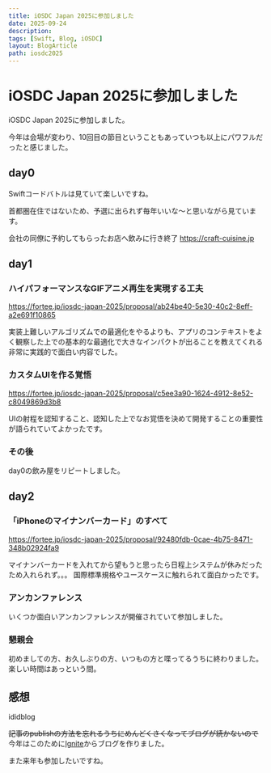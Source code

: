 ```yaml
---
title: iOSDC Japan 2025に参加しました
date: 2025-09-24
description: 
tags: [Swift, Blog, iOSDC]
layout: BlogArticle
path: iosdc2025
---
```


# iOSDC Japan 2025に参加しました
iOSDC Japan 2025に参加しました。

今年は会場が変わり、10回目の節目ということもあっていつも以上にパワフルだったと感じました。

## day0

Swiftコードバトルは見ていて楽しいですね。

首都圏在住ではないため、予選に出られず毎年いいな〜と思いながら見ています。

会社の同僚に予約してもらったお店へ飲みに行き終了
https://craft-cuisine.jp

## day1

### ハイパフォーマンスなGIFアニメ再生を実現する工夫
https://fortee.jp/iosdc-japan-2025/proposal/ab24be40-5e30-40c2-8eff-a2e691f10865

実装上難しいアルゴリズムでの最適化をやるよりも、アプリのコンテキストをよく観察した上での基本的な最適化で大きなインパクトが出ることを教えてくれる非常に実践的で面白い内容でした。

### カスタムUIを作る覚悟
https://fortee.jp/iosdc-japan-2025/proposal/c5ee3a90-1624-4912-8e52-c8049869d3b8

UIの射程を認知すること、認知した上でなお覚悟を決めて開発することの重要性が語られていてよかったです。

### その後

day0の飲み屋をリピートしました。

## day2

### 「iPhoneのマイナンバーカード」のすべて
https://fortee.jp/iosdc-japan-2025/proposal/92480fdb-0cae-4b75-8471-348b02924fa9

マイナンバーカードを入れてから望もうと思ったら日程上システムが休みだったため入れられず。。。
国際標準規格やユースケースに触れられて面白かったです。

### アンカンファレンス

いくつか面白いアンカンファレンスが開催されていて参加しました。

### 懇親会

初めましての方、お久しぶりの方、いつもの方と喋ってるうちに終わりました。楽しい時間はあっという間。

## 感想

ididblog

~~記事のpublishの方法を忘れるうちにめんどくさくなってブログが続かないので~~今年はこのために[Ignite](https://github.com/twostraws/Ignite)からブログを作りました。

また来年も参加したいですね。
